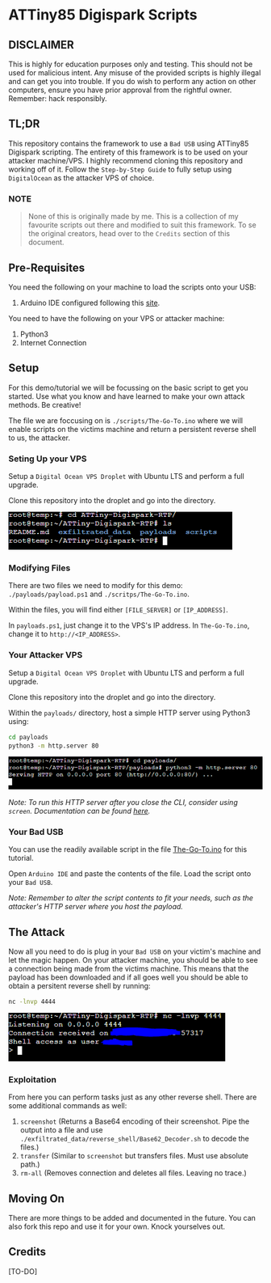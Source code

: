 # ATTiny85 Digispark Scripts

## DISCLAIMER

This is highly for education purposes only and testing. This should not be used for malicious intent. Any misuse of the provided scripts is highly illegal and can get you into trouble. If you do wish to perform any action on other computers, ensure you have prior approval from the rightful owner. Remember: hack responsibly.

## TL;DR

This repository contains the framework to use a `Bad USB` using ATTiny85 Digispark scripting. The entirety of this framework is to be used on your attacker machine/VPS. I highly recommend cloning this repository and working off of it. Follow the `Step-by-Step Guide` to fully setup using `DigitalOcean` as the attacker VPS of choice.

### NOTE

> None of this is originally made by me. This is a collection of my favourite scripts out there and modified to suit this framework. To se the original creators, head over to the `Credits` section of this document.

## Pre-Requisites

You need the following on your machine to load the scripts onto your USB:

1. Arduino IDE configured following this [site](https://startingelectronics.org/tutorials/arduino/digispark/digispark-windows-setup/).

You need to have the following on your VPS or attacker machine:

1. Python3
2. Internet Connection

## Setup

For this demo/tutorial we will be focussing on the basic script to get you started. Use what you know and have learned to make your own attack methods. Be creative!

The file we are foccusing on is `./scripts/The-Go-To.ino` where we will enable scripts on the victims machine and return a persistent reverse shell to us, the attacker.

### Seting Up your VPS

Setup a `Digital Ocean VPS Droplet` with Ubuntu LTS and perform a full upgrade.

Clone this repository into the droplet and go into the directory.

![The frameworks home directory](./README_img/home_directory.png)

### Modifying Files

There are two files we need to modify for this demo: `./payloads/payload.ps1` and `./scritps/The-Go-To.ino`.

Within the files, you will find either `[FILE_SERVER]` or `[IP_ADDRESS]`.

In `payloads.ps1`, just change it to the VPS's IP address. In `The-Go-To.ino`, change it to `http://<IP_ADDRESS>`.

### Your Attacker VPS

Setup a `Digital Ocean VPS Droplet` with Ubuntu LTS and perform a full upgrade.

Clone this repository into the droplet and go into the directory.

Within the `payloads/` directory, host a simple HTTP server using Python3 using:

```bash
cd payloads
python3 -m http.server 80
```

![Hosting the fileserver.](./README_img/hosting_fileserver.png)

*Note: To run this HTTP server after you close the CLI, consider using `screen`. Documentation can be found [here](https://www.gnu.org/software/screen/manual/screen.html).*

### Your Bad USB

You can use the readily available script in the file [The-Go-To.ino](./scripts/The-Go-To.ino) for this tutorial.

Open `Arduino IDE` and paste the contents of the file. Load the script onto your `Bad USB`.

*Note: Remember to alter the script contents to fit your needs, such as the attacker's HTTP server where you host the payload.*

## The Attack

Now all you need to do is plug in your `Bad USB` on your victim's machine and let the magic happen. On your attacker machine, you should be able to see a connection being made from the victims machine. This means that the payload has been downloaded and if all goes well you should be able to obtain a persitent reverse shell by running:

```bash
nc -lnvp 4444
```

![Reverse Shell](./README_img/netcat.png)

### Exploitation

From here you can perform tasks just as any other reverse shell. There are some additional commands as well:

1. `screenshot` (Returns a Base64 encoding of their screenshot. Pipe the output into a file and use `./exfiltrated_data/reverse_shell/Base62_Decoder.sh` to decode the files.)
2. `transfer` (Similar to `screenshot` but transfers files. Must use absolute path.)
3. `rm-all` (Removes connection and deletes all files. Leaving no trace.)

## Moving On

There are more things to be added and documented in the future. You can also fork this repo and use it for your own. Knock yourselves out.

## Credits

[TO-DO]
